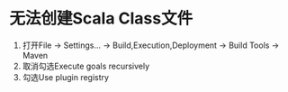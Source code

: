 # 无法创建Scala Class文件
1. 打开File -> Settings... -> Build,Execution,Deployment -> Build Tools -> Maven
2. 取消勾选Execute goals recursively
3. 勾选Use plugin registry

